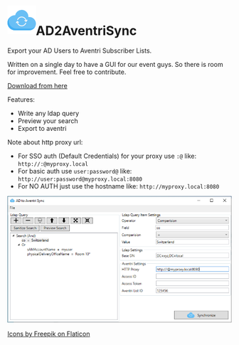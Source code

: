 <img src="https://github.com/qxsch/AD2AventriSync/blob/master/cloud-sync.png" width="64" height="64" align="left">

# AD2AventriSync

Export your AD Users to Aventri Subscriber Lists.

Written on a single day to have a GUI for our event guys. So there is room for improvement. Feel free to contribute.

[Download from here](https://github.com/qxsch/AD2AventriSync/raw/master/Releases/Release-1.1.zip)

Features:
 * Write any ldap query
 * Preview your search
 * Export to aventri

Note about http proxy url:
 * For SSO auth (Default Credentials) for your proxy use ``:@`` like: ``http://:@myproxy.local``
 * For basic auth use ``user:password@`` like:    ``http://user:password@myproxy.local:8080``
 * For NO AUTH just use the hostname like: ``http://myproxy.local:8080``

<img src="https://github.com/qxsch/AD2AventriSync/blob/master/screenshot-mainwindow.PNG">

[Icons by Freepik on Flaticon](https://www.flaticon.com/authors/freepik)
